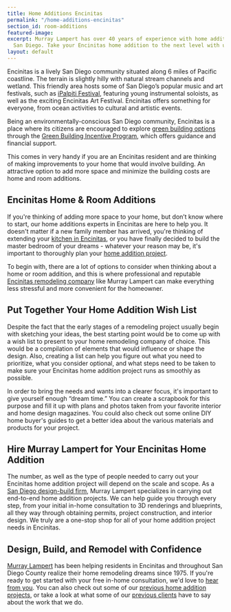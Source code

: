 ```yaml
---
title: Home Additions Encinitas
permalink: "/home-additions-encinitas"
section_id: room-additions
featured-image:
excerpt: Murray Lampert has over 40 years of experience with home additions in Encinitas,
  San Diego. Take your Encinitas home addition to the next level with us.
layout: default
---
```


Encinitas is a lively San Diego community situated along 6 miles of Pacific coastline. The terrain is slightly hilly with natural stream channels and wetland. This friendly area hosts some of San Diego’s popular music and art festivals, such as [iPalpiti Festival](http://www.ipalpiti.org/), featuring young instrumental soloists, as well as the exciting Encinitas Art Festival. Encinitas offers something for everyone, from ocean activities to cultural and artistic events.

Being an environmentally-conscious San Diego community, Encinitas is a place where its citizens are encouraged to explore [green building options](/san-diego-green-home-construction) through the [Green Building Incentive Program](http://www.sandiegocounty.gov/pds/greenbuildings.html), which offers guidance and financial support.

This comes in very handy if you are an Encinitas resident and are thinking of making improvements to your home that would involve building. An attractive option to add more space and minimize the building costs are home and room additions.

## Encinitas Home & Room Additions

If you're thinking of adding more space to your home, but don’t know where to start, our home additions experts in Encinitas are here to help you. It doesn't matter if a new family member has arrived, you're thinking of extending your [kitchen in Encinitas](/kitchen-remodeling-encinitas), or you have finally decided to build the master bedroom of your dreams - whatever your reason may be, it's important to thoroughly plan your [home addition project](/san-diego-room-additions).

To begin with, there are a lot of options to consider when thinking about a home or room addition, and this is where professional and reputable [Encinitas remodeling company](/service-locations/encinitas-design-build-and-remodel-services/) like Murray Lampert can make everything less stressful and more convenient for the homeowner.

## Put Together Your Home Addition Wish List

Despite the fact that the early stages of a remodeling project usually begin with sketching your ideas, the best starting point would be to come up with a wish list to present to your home remodeling company of choice. This would be a compilation of elements that would influence or shape the design. Also, creating a list can help you figure out what you need to prioritize, what you consider optional, and what steps need to be taken to make sure your Encinitas home addition project runs as smoothly as possible.

In order to bring the needs and wants into a clearer focus, it's important to give yourself enough “dream time.” You can create a scrapbook for this purpose and fill it up with plans and photos taken from your favorite interior and home design magazines. You could also check out some online DIY home buyer's guides to get a better idea about the various materials and products for your project.

## Hire Murray Lampert for Your Encinitas Home Addition

The number, as well as the type of people needed to carry out your Encinitas home addition project will depend on the scale and scope. As a [San Diego design-build firm](/), Murray Lampert specializes in carrying out end-to-end home addition projects. We can help guide you through every step, from your initial in-home consultation to 3D renderings and blueprints, all they way through obtaining permits, project construction, and interior design. We truly are a one-stop shop for all of your home addition project needs in Encinitas.

## Design, Build, and Remodel with Confidence

[Murray Lampert](/about-murray-lampert-design-build-remodel) has been helping residents in Encinitas and throughout San Diego County realize their home remodeling dreams since 1975. If you're ready to get started with your free in-home consultation, we'd love to [hear from you](/contact). You can also check out some of our [previous home addition projects](/san-diego-remodel-project-gallery), or take a look at what some of our [previous clients](/testimonials) have to say about the work that we do.
